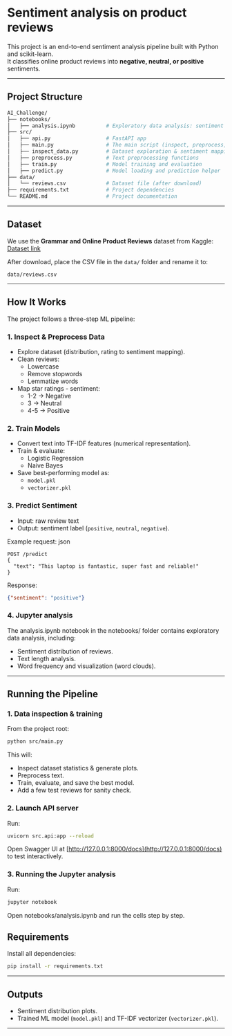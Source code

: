 # Sentiment analysis on product reviews

This project is an end-to-end sentiment analysis pipeline built with Python and scikit-learn.  
It classifies online product reviews into **negative, neutral, or positive** sentiments.  

---

## Project Structure

```bash
AI_Challenge/
├── notebooks/
│   ├── analysis.ipynb          # Exploratory data analysis: sentiment distribution, text length, word clouds
├── src/
│   ├── api.py                  # FastAPI app
│   ├── main.py                 # The main script (inspect, preprocess, train, test)
│   ├── inspect_data.py         # Dataset exploration & sentiment mapping
│   ├── preprocess.py           # Text preprocessing functions
│   ├── train.py                # Model training and evaluation
│   ├── predict.py              # Model loading and prediction helper
├── data/                       
│   └── reviews.csv             # Dataset file (after download)
├── requirements.txt            # Project dependencies
└── README.md                   # Project documentation
```

---

## Dataset

We use the **Grammar and Online Product Reviews** dataset from Kaggle:  
[Dataset link](https://www.kaggle.com/datasets/datafiniti/grammar-and-online-product-reviews?utm_source=chatgpt.com)  

After download, place the CSV file in the `data/` folder and rename it to:  
```
data/reviews.csv
```

---

## How It Works

The project follows a three-step ML pipeline:

### 1. Inspect & Preprocess Data
- Explore dataset (distribution, rating to sentiment mapping).  
- Clean reviews:
  - Lowercase  
  - Remove stopwords  
  - Lemmatize words  
- Map star ratings - sentiment:
  - 1-2 → Negative  
  - 3 → Neutral  
  - 4-5 → Positive  

### 2. Train Models
- Convert text into TF-IDF features (numerical representation).  
- Train & evaluate:
  - Logistic Regression  
  - Naive Bayes  
- Save best-performing model as:
  - `model.pkl`  
  - `vectorizer.pkl`

### 3. Predict Sentiment
- Input: raw review text
- Output: sentiment label (`positive`, `neutral`, `negative`).  

Example request:
json
```
POST /predict
{
  "text": "This laptop is fantastic, super fast and reliable!"
}
```


Response:
```json
{"sentiment": "positive"}
```

### 4. Jupyter analysis
The analysis.ipynb notebook in the notebooks/ folder contains exploratory data analysis, including:
- Sentiment distribution of reviews.
- Text length analysis.
- Word frequency and visualization (word clouds).
---

## Running the Pipeline

### 1. Data inspection & training
From the project root:
```bash
python src/main.py
```
This will:
- Inspect dataset statistics & generate plots.  
- Preprocess text.  
- Train, evaluate, and save the best model.  
- Add a few test reviews for sanity check.  

### 2. Launch API server
Run:
```bash
uvicorn src.api:app --reload
```

Open Swagger UI at [http://127.0.0.1:8000/docs](http://127.0.0.1:8000/docs) to test interactively.

### 3. Running the Jupyter analysis
Run: 
```bash
jupyter notebook
```
Open notebooks/analysis.ipynb and run the cells step by step.

## Requirements

Install all dependencies:
```bash
pip install -r requirements.txt
```
---

## Outputs
- Sentiment distribution plots.  
- Trained ML model (`model.pkl`) and TF-IDF vectorizer (`vectorizer.pkl`).
---

